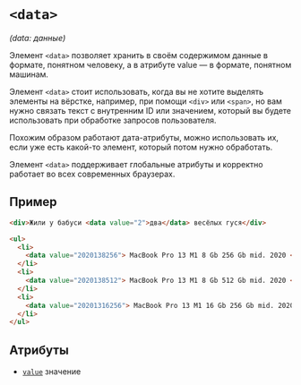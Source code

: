 # `<data>`

_(data: данные)_

Элемент `<data>` позволяет хранить в своём содержимом данные в формате, понятном человеку, а в атрибуте value — в формате, понятном машинам.

Элемент `<data>` стоит использовать, когда вы не хотите выделять элементы на вёрстке, например, при помощи `<div>` или `<span>`, но вам нужно связать текст с внутренним ID или значением, который вы будете использовать при обработке запросов пользователя.

Похожим образом работают дата-атрибуты, можно использовать их, если уже есть какой-то элемент, который потом нужно обработать.

Элемент `<data>` поддерживает глобальные атрибуты и корректно работает во всех современных браузерах.

## Пример

```html
<div>Жили у бабуси <data value="2">два</data> весёлых гуся</div>

<ul>
  <li>
    <data value="2020138256"> MacBook Pro 13 M1 8 Gb 256 Gb mid. 2020 </data>
  </li>
  <li>
    <data value="2020138512"> MacBook Pro 13 M1 8 Gb 512 Gb mid. 2020 </data>
  </li>
  <li>
    <data value="20201316256"> MacBook Pro 13 M1 16 Gb 256 Gb mid. 2020 </data>
  </li>
</ul>
```

## Атрибуты

- [`value`](../../ATTRIBUTES/ALL/value.md) значение
